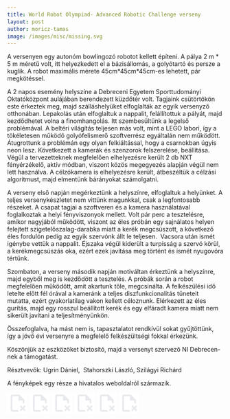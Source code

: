 ```yaml
---
title: World Robot Olympiad- Advanced Robotic Challenge verseny
layout: post
author: moricz-tamas
image: /images/misc/missing.svg
---
```


A versenyen egy autonóm bowlingozó robotot kellett építeni. A pálya 2 m * 5 m méretű volt, itt helyezkedett el a bázisállomás, a golyótartó és persze a kuglik. A robot maximális mérete 45cm*45cm\*45cm-es lehetett, pár megkötéssel.

A 2 napos esemény helyszíne a Debreceni Egyetem Sporttudományi Oktatóközpont aulájában berendezett küzdőtér volt. Tagjaink csütörtökön este érkeztek meg, majd szálláshelyüket elfoglalták az egyik versenyző otthonában. Lepakolás után elfoglaltuk a nappalit, felállítottuk a pályát, majd kezdődhetet volna a finomhangolás. Itt szembesültünk a legelső problémával. A beltéri világítás teljesen más volt, mint a LEGO labori, így a tökéletesen működõ golyófelismerő szoftverrész egyáltalán nem működött. Átugrottunk a problémán egy olyan felkiáltással, hogy a csarnokban úgyis neon lesz. Következett a kamerák és szenzorok felszerelése, beállítása. Végül a tervezetteknek megfelelően elhelyezésre került 2 db NXT fényérzékelő, aktív módban, viszont közös megegyezés alapján végül nem lett használva. A célzókamera is elhelyezésre került, átbeszéltük a célzási algoritmust, majd elmentünk bárányokat számolgatni.

A verseny első napján megérkeztünk a helyszínre, elfoglaltuk a helyünket. A teljes versenykészletet nem vittünk magunkkal, csak a legfontosabb részeket. A csapat tagjai a szoftveren és a kamera használatával foglalkoztak a helyi fényviszonyok mellett. Volt pár perc a tesztelésre, amikor nagyjából működött, viszont az éles próbán egy sajnálatos helyen felejtett szigetelőszalag-darabka miatt a kerék megcsúszott, a következő éles fordulón pedig az egyik szervónk állt le teljesen.  Vacsora után ismét igénybe vettük a nappalit. Éjszaka végül kiderült a turpisság a szervó körül, a kerékmegcsúszás oka, ezért ezek javítása meg történt és ismét nyugovóra tértünk.

Szombaton, a verseny második napján motiváltan érkeztünk a helyszínre, majd egyből meg is kezdődött a tesztelés. A próbák során a robot megfelelően működött, amit akartunk tőle, megcsinálta. A felkészülési idő letelte előtt fél órával a kameránk a teljes diszfunkcionalitás tüneteit mutatta, ezért gyakorlatilag vakon kellett céloznunk. Elérkezett az éles gurítás, majd egy rosszul beállított kerék és egy elfáradt kamera miatt nem sikerült javítani a teljesítményünkön.

Összefoglalva, ha mást nem is, tapasztalatot rendkívül sokat gyűjtöttünk, így a jövő évi versenyre a megfelelő felkészültségi fokkal érkezünk.

Köszönjük az eszközöket biztosító, majd a versenyt szervezõ NI Debrecen-nek a támogatást.

Résztvevők: Ugrin Dániel,  Stahorszki László, Szilágyi Richárd

A fényképek egy része a hivatalos weboldalról származik.

![](/images/misc/missing.svg)
![](/images/misc/missing.svg)
![](/images/misc/missing.svg)
![](/images/misc/missing.svg)
![](/images/misc/missing.svg)
![](/images/misc/missing.svg)
